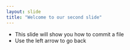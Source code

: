 ```yaml
---
layout: slide
title: "Welcome to our second slide"
---
```

* This slide will show you how to commit a file
* Use the left arrow to go back

